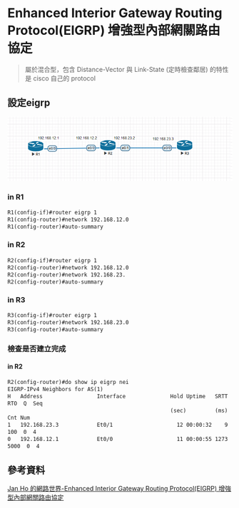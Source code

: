 # Enhanced Interior Gateway Routing Protocol(EIGRP) 增強型內部網關路由協定
> 屬於混合型，包含 Distance-Vector 與 Link-State (定時檢查鄰居) 的特性
> 是 cisco 自己的 protocol

## 設定eigrp
![](https://github.com/oxolll/Linux/blob/%E8%A8%88%E7%AE%97%E6%A9%9F%E7%B6%B2%E8%B7%AF/%E5%AF%A6%E4%BD%9C%E6%B8%AC%E8%A9%A6/eigrp.png)

### in R1
```
R1(config-if)#router eigrp 1
R1(config-router)#network 192.168.12.0
R1(config-router)#auto-summary
```
### in R2
```
R2(config-if)#router eigrp 1
R2(config-router)#network 192.168.12.0
R2(config-router)#network 192.168.23.
R2(config-router)#auto-summary
```
### in R3
```
R3(config-if)#router eigrp 1
R3(config-router)#network 192.168.23.0
R3(config-router)#auto-summary
```
### 檢查是否建立完成
#### in R2
```
R2(config-router)#do show ip eigrp nei
EIGRP-IPv4 Neighbors for AS(1)
H   Address                 Interface              Hold Uptime   SRTT   RTO  Q  Seq
                                                   (sec)         (ms)       Cnt Num
1   192.168.23.3            Et0/1                    12 00:00:32    9   100  0  4
0   192.168.12.1            Et0/0                    11 00:00:55 1273  5000  0  4
```

## 參考資料
[Jan Ho 的網路世界-Enhanced Interior Gateway Routing Protocol(EIGRP) 增強型內部網關路由協定](https://www.jannet.hk/en/post/enhanced-interior-gateway-routing-protocol-eigrp/)